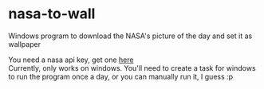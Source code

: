 # nasa-to-wall
Windows program to download the NASA's picture of the day and set it as wallpaper

You need a nasa api key, get one [here](https://api.nasa.gov/)  
Currently, only works on  windows. You'll need to create a task for windows to run the program once a day, or you can manually run it, I guess :p 
